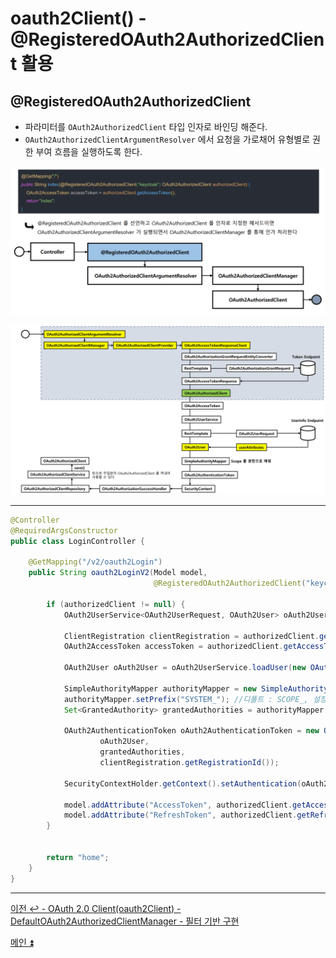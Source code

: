 # oauth2Client() - @RegisteredOAuth2AuthorizedClient 활용

## @RegisteredOAuth2AuthorizedClient

- 파라미터를 `OAuth2AuthorizedClient` 타입 인자로 바인딩 해준다.
- `OAuth2AuthorizedClientArgumentResolver` 에서 요청을 가로채어 유형별로 권한 부여 흐름을 실행하도록 한다.

![img_22.png](image/img_22.png)

![img_23.png](image/img_23.png)

---

```java
@Controller
@RequiredArgsConstructor
public class LoginController {

    @GetMapping("/v2/oauth2Login")
    public String oauth2LoginV2(Model model,
                                @RegisteredOAuth2AuthorizedClient("keycloak") OAuth2AuthorizedClient authorizedClient) {

        if (authorizedClient != null) {
            OAuth2UserService<OAuth2UserRequest, OAuth2User> oAuth2UserService = new DefaultOAuth2UserService();

            ClientRegistration clientRegistration = authorizedClient.getClientRegistration();
            OAuth2AccessToken accessToken = authorizedClient.getAccessToken();

            OAuth2User oAuth2User = oAuth2UserService.loadUser(new OAuth2UserRequest(clientRegistration, accessToken));

            SimpleAuthorityMapper authorityMapper = new SimpleAuthorityMapper();
            authorityMapper.setPrefix("SYSTEM_"); //디폴트 : SCOPE_, 설정 후 : SYSTEM_SCOPE_*
            Set<GrantedAuthority> grantedAuthorities = authorityMapper.mapAuthorities(oAuth2User.getAuthorities());

            OAuth2AuthenticationToken oAuth2AuthenticationToken = new OAuth2AuthenticationToken(
                    oAuth2User,
                    grantedAuthorities,
                    clientRegistration.getRegistrationId());

            SecurityContextHolder.getContext().setAuthentication(oAuth2AuthenticationToken);

            model.addAttribute("AccessToken", authorizedClient.getAccessToken().getTokenValue());
            model.addAttribute("RefreshToken", authorizedClient.getRefreshToken().getTokenValue());
        }


        return "home";
    }
}
```
---

[이전 ↩️ - OAuth 2.0 Client(oauth2Client) - DefaultOAuth2AuthorizedClientManager - 필터 기반 구현]()

[메인 ⏫](https://github.com/genesis12345678/TIL/blob/main/Spring/security/oauth/main.md)